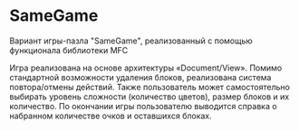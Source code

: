 # SameGame
Вариант игры-пазла "SameGame", реализованный с помощью функционала библиотеки MFC

Игра реализована на основе архитектуры «Document/View». Помимо стандартной возможности удаления блоков, 
реализована система повтора/отмены действий. Также пользователь может самостоятельно выбирать уровень сложности 
(количество цветов), размер блоков и их количество. По окончании игры пользователю выводится справка о 
набранном количестве очков и оставшихся блоках.
